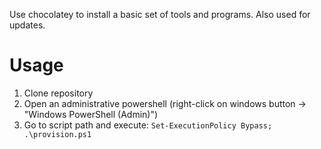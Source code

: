 Use chocolatey to install a basic set of tools and programs.
Also used for updates.

# Usage
1. Clone repository
2. Open an administrative powershell (right-click on windows button -> "Windows PowerShell (Admin)")
3. Go to script path and execute: `Set-ExecutionPolicy Bypass; .\provision.ps1`

